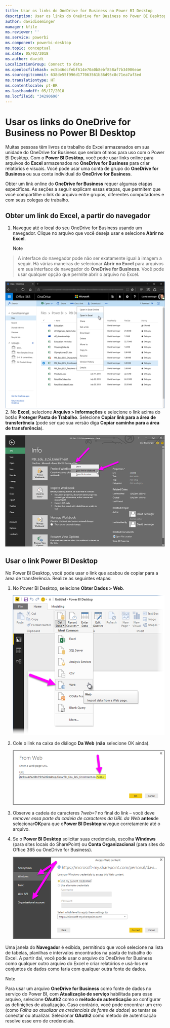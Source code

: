 ```yaml
---
title: Usar os links do OneDrive for Business no Power BI Desktop
description: Usar os links do OneDrive for Business no Power BI Desktop
author: davidiseminger
manager: kfile
ms.reviewer: ''
ms.service: powerbi
ms.component: powerbi-desktop
ms.topic: conceptual
ms.date: 05/02/2018
ms.author: davidi
LocalizationGroup: Connect to data
ms.openlocfilehash: ec5b46dcfebf614e70a0b8ebf858af7b34906eae
ms.sourcegitcommit: 638de55f996d177063561b36d95c8c71ea7af3ed
ms.translationtype: HT
ms.contentlocale: pt-BR
ms.lasthandoff: 05/17/2018
ms.locfileid: "34290696"
---
```

# <a name="use-onedrive-for-business-links-in-power-bi-desktop"></a>Usar os links do OneDrive for Business no Power BI Desktop
Muitas pessoas têm livros de trabalho do Excel armazenados em sua unidade do OneDrive for Business que seriam ótimos para uso com o Power BI Desktop. Com o **Power BI Desktop**, você pode usar links online para arquivos do **Excel** armazenados no **OneDrive for Business** para criar relatórios e visuais. Você pode usar uma conta de grupo do **OneDrive for Business** ou sua conta individual do **OneDrive for Business**.

Obter um link online do **OneDrive for Business** requer algumas etapas específicas. As seções a seguir explicam essas etapas, que permitem que você compartilhe o link do arquivo entre grupos, diferentes computadores e com seus colegas de trabalho.

## <a name="get-a-link-from-excel-starting-in-the-browser"></a>Obter um link do Excel, a partir do navegador
1. Navegue até o local do seu OneDrive for Business usando um navegador. Clique no arquivo que você deseja usar e selecione **Abrir no Excel**.
   
   > [!NOTE]
> A interface do navegador pode não ser exatamente igual à imagem a seguir. Há várias maneiras de selecionar **Abrir no Excel** para arquivos em sua interface de navegador do **OneDrive for Business**. Você pode usar qualquer opção que permite abrir o arquivo no Excel.
   > 
   > 
   
   ![](media/desktop-use-onedrive-business-links/odb-links_02.png)
2. No **Excel**, selecione **Arquivo > Informações** e selecione o link acima do botão **Proteger Pasta de Trabalho**. Selecione **Copiar link para a área de transferência** (pode ser que sua versão diga **Copiar caminho para a área de transferência**).
   
   ![](media/desktop-use-onedrive-business-links/odb-links_03.png)

## <a name="use-the-link-in-power-bi-desktop"></a>Usar o link Power BI Desktop
No Power BI Desktop, você pode usar o link que acabou de copiar para a área de transferência. Realize as seguintes etapas:

1. No Power BI Desktop, selecione **Obter Dados > Web**.
   
   ![](media/desktop-use-onedrive-business-links/odb-links_04.png)
2. Cole o link na caixa de diálogo **Da Web** (**não** selecione OK ainda).
   
    ![](media/desktop-use-onedrive-business-links/odb-links_05.png)
3. Observe a cadeia de caracteres *?web=1* no final do link – você deve *remover essa parte da cadeia de caracteres da URL da Web* **antes**de selecionar**OK**para que o**Power BI Desktop**navegue corretamente até o arquivo.
4. Se o **Power BI Desktop** solicitar suas credenciais, escolha **Windows** (para sites locais do SharePoint) ou **Conta Organizacional** (para sites do Office 365 ou OneDrive for Business).
   
   ![](media/desktop-use-onedrive-business-links/odb-links_06.png)

Uma janela do **Navegador** é exibida, permitindo que você selecione na lista de tabelas, planilhas e intervalos encontrados na pasta de trabalho do Excel. A partir daí, você pode usar o arquivo do OneDrive for Business como qualquer outro arquivo do Excel e criar relatórios e usá-los em conjuntos de dados como faria com qualquer outra fonte de dados.

> [!NOTE]
> Para usar um arquivo **OneDrive for Business** como fonte de dados no serviço do Power BI, com **Atualização de serviço** habilitada para esse arquivo, selecione **OAuth2** como o **método de autenticação** ao configurar as definições de atualização. Caso contrário, você pode encontrar um erro (como *Falha ao atualizar as credenciais de fonte de dados*) ao tentar se conectar ou atualizar. Selecionar **OAuth2** como método de autenticação resolve esse erro de credenciais.
> 
> 

